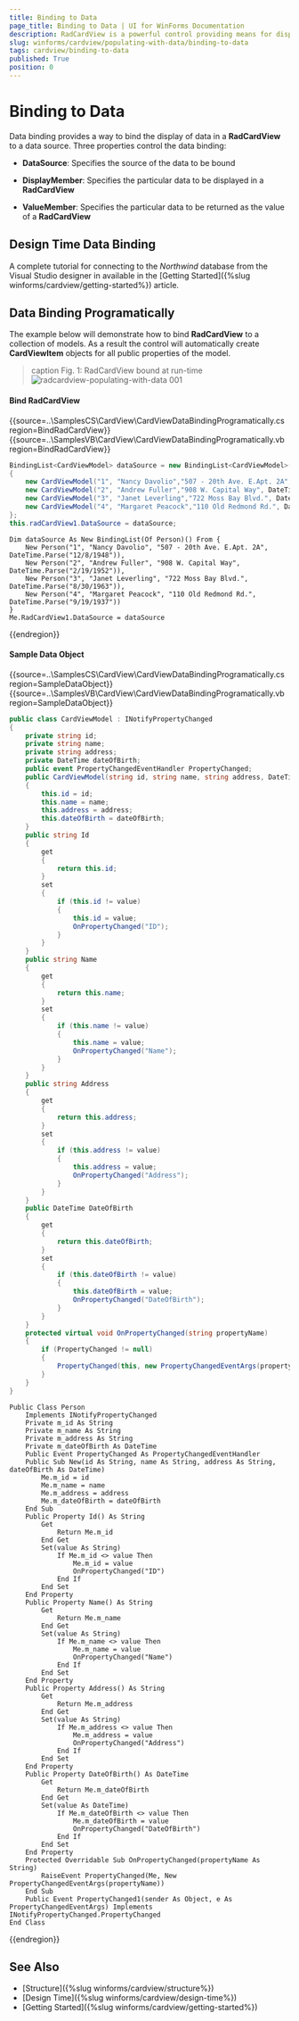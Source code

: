 ```yaml
---
title: Binding to Data
page_title: Binding to Data | UI for WinForms Documentation
description: RadCardView is a powerful control providing means for displaying and editing data organized in a card layout.
slug: winforms/cardview/populating-with-data/binding-to-data
tags: cardview/binding-to-data
published: True
position: 0
---
```


# Binding to Data

Data binding provides a way to bind the display of data in a __RadCardView__ to a data source. Three properties control the data binding:

* __DataSource__: Specifies the source of the data to be bound

* __DisplayMember__: Specifies the particular data to be displayed in a __RadCardView__

* __ValueMember__: Specifies the particular data to be returned as the value of a __RadCardView__

## Design Time Data Binding

A complete tutorial for connecting to the *Northwind* database from the Visual Studio designer in available in the [Getting Started]({%slug winforms/cardview/getting-started%}) article.

## Data Binding Programatically

The example below will demonstrate how to bind __RadCardView__ to a collection of models. As a result the control will automatically create __CardViewItem__ objects for all public properties of the model.

>caption Fig. 1: RadCardView bound at run-time
![radcardview-populating-with-data 001](images/radcardview-populating-with-data001.png)

#### Bind RadCardView

{{source=..\SamplesCS\CardView\CardViewDataBindingProgramatically.cs region=BindRadCardView}} 
{{source=..\SamplesVB\CardView\CardViewDataBindingProgramatically.vb region=BindRadCardView}}
````C#
BindingList<CardViewModel> dataSource = new BindingList<CardViewModel>()
{
    new CardViewModel("1", "Nancy Davolio","507 - 20th Ave. E.Apt. 2A", DateTime.Parse("12/8/1948")),
    new CardViewModel("2", "Andrew Fuller","908 W. Capital Way", DateTime.Parse("2/19/1952")),
    new CardViewModel("3", "Janet Leverling","722 Moss Bay Blvd.", DateTime.Parse("8/30/1963")),
    new CardViewModel("4", "Margaret Peacock","110 Old Redmond Rd.", DateTime.Parse("9/19/1937"))
};
this.radCardView1.DataSource = dataSource;

````
````VB.NET
Dim dataSource As New BindingList(Of Person)() From {
    New Person("1", "Nancy Davolio", "507 - 20th Ave. E.Apt. 2A", DateTime.Parse("12/8/1948")),
    New Person("2", "Andrew Fuller", "908 W. Capital Way", DateTime.Parse("2/19/1952")),
    New Person("3", "Janet Leverling", "722 Moss Bay Blvd.", DateTime.Parse("8/30/1963")),
    New Person("4", "Margaret Peacock", "110 Old Redmond Rd.", DateTime.Parse("9/19/1937"))
}
Me.RadCardView1.DataSource = dataSource

````



{{endregion}} 

#### Sample Data Object

{{source=..\SamplesCS\CardView\CardViewDataBindingProgramatically.cs region=SampleDataObject}} 
{{source=..\SamplesVB\CardView\CardViewDataBindingProgramatically.vb region=SampleDataObject}}
````C#
public class CardViewModel : INotifyPropertyChanged
{
    private string id;
    private string name;
    private string address;
    private DateTime dateOfBirth;
    public event PropertyChangedEventHandler PropertyChanged;
    public CardViewModel(string id, string name, string address, DateTime dateOfBirth)
    {
        this.id = id;
        this.name = name;
        this.address = address;
        this.dateOfBirth = dateOfBirth;
    }
    public string Id
    {
        get
        {
            return this.id;
        }
        set
        {
            if (this.id != value)
            {
                this.id = value;
                OnPropertyChanged("ID");
            }
        }
    }
    public string Name
    {
        get
        {
            return this.name;
        }
        set
        {
            if (this.name != value)
            {
                this.name = value;
                OnPropertyChanged("Name");
            }
        }
    }
    public string Address
    {
        get
        {
            return this.address;
        }
        set
        {
            if (this.address != value)
            {
                this.address = value;
                OnPropertyChanged("Address");
            }
        }
    }
    public DateTime DateOfBirth
    {
        get
        {
            return this.dateOfBirth;
        }
        set
        {
            if (this.dateOfBirth != value)
            {
                this.dateOfBirth = value;
                OnPropertyChanged("DateOfBirth");
            }
        }
    }
    protected virtual void OnPropertyChanged(string propertyName)
    {
        if (PropertyChanged != null)
        {
            PropertyChanged(this, new PropertyChangedEventArgs(propertyName));
        }
    }
}

````
````VB.NET
Public Class Person
    Implements INotifyPropertyChanged
    Private m_id As String
    Private m_name As String
    Private m_address As String
    Private m_dateOfBirth As DateTime
    Public Event PropertyChanged As PropertyChangedEventHandler
    Public Sub New(id As String, name As String, address As String, dateOfBirth As DateTime)
        Me.m_id = id
        Me.m_name = name
        Me.m_address = address
        Me.m_dateOfBirth = dateOfBirth
    End Sub
    Public Property Id() As String
        Get
            Return Me.m_id
        End Get
        Set(value As String)
            If Me.m_id <> value Then
                Me.m_id = value
                OnPropertyChanged("ID")
            End If
        End Set
    End Property
    Public Property Name() As String
        Get
            Return Me.m_name
        End Get
        Set(value As String)
            If Me.m_name <> value Then
                Me.m_name = value
                OnPropertyChanged("Name")
            End If
        End Set
    End Property
    Public Property Address() As String
        Get
            Return Me.m_address
        End Get
        Set(value As String)
            If Me.m_address <> value Then
                Me.m_address = value
                OnPropertyChanged("Address")
            End If
        End Set
    End Property
    Public Property DateOfBirth() As DateTime
        Get
            Return Me.m_dateOfBirth
        End Get
        Set(value As DateTime)
            If Me.m_dateOfBirth <> value Then
                Me.m_dateOfBirth = value
                OnPropertyChanged("DateOfBirth")
            End If
        End Set
    End Property
    Protected Overridable Sub OnPropertyChanged(propertyName As String)
        RaiseEvent PropertyChanged(Me, New PropertyChangedEventArgs(propertyName))
    End Sub
    Public Event PropertyChanged1(sender As Object, e As PropertyChangedEventArgs) Implements INotifyPropertyChanged.PropertyChanged
End Class

````



{{endregion}} 

## See Also

* [Structure]({%slug winforms/cardview/structure%})
* [Design Time]({%slug winforms/cardview/design-time%})
* [Getting Started]({%slug winforms/cardview/getting-started%})